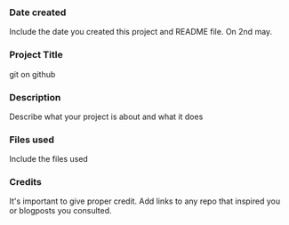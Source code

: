 ### Date created
Include the date you created this project and README file.
On 2nd may.
### Project Title
git on github

### Description
Describe what your project is about and what it does

### Files used
Include the files used

### Credits
It's important to give proper credit. Add links to any repo that inspired you or blogposts you consulted.

